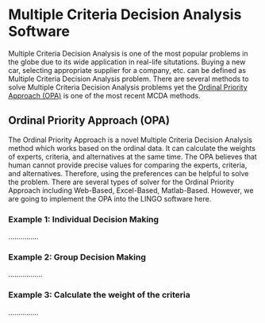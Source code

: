 # Multiple Criteria Decision Analysis Software
Multiple Criteria Decision Analysis is one of the most popular problems in the globe due to its wide application in real-life situtations. Buying a new car, selecting appropriate supplier for a company, etc. can be defined as Multiple Criteria Decision Analysis problem. There are several methods to solve Multiple Criteria Decision Analysis problems yet the [Ordinal Priority Approach (OPA)](https://ordinalpriorityapproach.com/) is one of the most recent MCDA methods. 

## Ordinal Priority Approach (OPA)

The Ordinal Priority Approach is a novel Multiple Criteria Decision Analysis method which works based on the ordinal data. It can calculate the weights of experts, criteria, and alternatives at the same time. The OPA believes that human cannot provide precise values for comparing the experts, criteria, and alternatives. Therefore, using the preferences can be helpful to solve the problem. There are several types of solver for the Ordinal Priority Approach including Web-Based, Excel-Based, Matlab-Based. However, we are going to implement the OPA into the LINGO software here.    

### Example 1: Individual Decision Making
...............
### Example 2: Group Decision Making
.................
### Example 3: Calculate the weight of the criteria
...............
